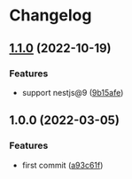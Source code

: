 # Changelog

## [1.1.0](https://www.github.com/Val-istar-Guo/nestjs-take-type/compare/v1.0.0...v1.1.0) (2022-10-19)


### Features

* support nestjs@9 ([9b15afe](https://www.github.com/Val-istar-Guo/nestjs-take-type/commit/9b15afeaf74c6a1536018e7bd5febdba22fa15b3))

## 1.0.0 (2022-03-05)


### Features

* first commit ([a93c61f](https://www.github.com/Val-istar-Guo/nestjs-take-type/commit/a93c61fd2c6ec3d01b82a14732518e4d11f82e7f))
